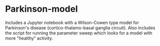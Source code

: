 # Parkinson-model
Includes a Jupyter notebook with a Wilson-Cowen type model for Parkinson's disease (cortico-thalamo-basal ganglia circuit).
Also includes the script for running the parameter sweep which looks for a model with more "healthy" activity.
